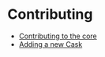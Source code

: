 # Contributing

+ [Contributing to the core](development/hacking.md)
+ [Adding a new Cask](development/adding_a_cask.md)
